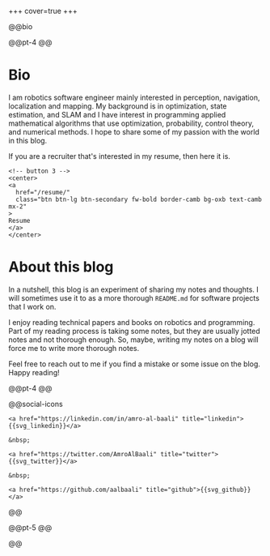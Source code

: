 +++
cover=true
+++

@@bio

@@pt-4 @@

# Bio

I am robotics software engineer mainly interested in perception, navigation, localization and mapping.
My background is in optimization, state estimation, and SLAM and I have interest in programming applied mathematical algorithms that use optimization, probability, control theory, and numerical methods.
I hope to share some of my passion with the world in this blog.

If you are a recruiter that's interested in my resume, then here it is.
~~~
<!-- button 3 -->
<center>
<a
  href="/resume/"
  class="btn btn-lg btn-secondary fw-bold border-camb bg-oxb text-camb mx-2"
>
Resume
</a>
</center>
~~~

# About this blog
In a nutshell, this blog is an experiment of sharing my notes and thoughts.
I will sometimes use it to as a more thorough `README.md` for software projects that I work on.

I enjoy reading technical papers and books on robotics and programming.
Part of my reading process is taking some notes, but they are usually jotted notes and not thorough enough.
So, maybe, writing my notes on a blog will force me to write more thorough notes.

Feel free to reach out to me if you find a mistake or some issue on the blog.
Happy reading!


@@pt-4 @@

@@social-icons
~~~
<a href="https://linkedin.com/in/amro-al-baali" title="linkedin">{{svg_linkedin}}</a>

&nbsp;

<a href="https://twitter.com/AmroAlBaali" title="twitter">{{svg_twitter}}</a>

&nbsp;

<a href="https://github.com/aalbaali" title="github">{{svg_github}}</a>
~~~
@@

@@pt-5 @@

@@ <!-- end of bio div -->
